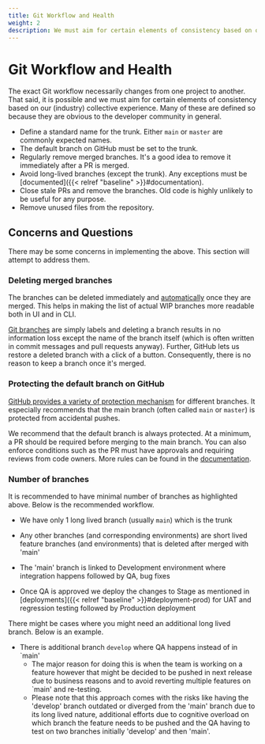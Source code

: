```yaml
---
title: Git Workflow and Health
weight: 2
description: We must aim for certain elements of consistency based on our (industry) collective experience. Many of these are defined so because they are obvious to the developer community in general.
---
```


# Git Workflow and Health

The exact Git workflow necessarily changes from one project to another. That said, it is possible and we must aim for certain elements of consistency based on our (industry) collective experience. Many of these are defined so because they are obvious to the developer community in general.

* Define a standard name for the trunk. Either `main` or `master` are commonly expected names.
* The default branch on GitHub must be set to the trunk.
* Regularly remove merged branches. It's a good idea to remove it immediately after a PR is merged.
* Avoid long-lived branches (except the trunk). Any exceptions must be [documented]({{< relref "baseline" >}}#documentation).
* Close stale PRs and remove the branches. Old code is highly unlikely to be useful for any purpose.
* Remove unused files from the repository.

## Concerns and Questions

There may be some concerns in implementing the above. This section will attempt to address them.

### Deleting merged branches

The branches can be deleted immediately and [automatically](https://docs.github.com/en/repositories/configuring-branches-and-merges-in-your-repository/configuring-pull-request-merges/managing-the-automatic-deletion-of-branches) once they are merged. This helps in making the list of actual WIP branches more readable both in UI and in CLI.

[Git branches](https://git-scm.com/book/en/v2/Git-Branching-Branches-in-a-Nutshell) are simply labels and deleting a branch results in no information loss except the name of the branch itself (which is often written in commit messages and pull requests anyway). Further, GitHub lets us restore a deleted branch with a click of a button. Consequently, there is no reason to keep a branch once it's merged.

### Protecting the default branch on GitHub

[GitHub provides a variety of protection mechanism](https://docs.github.com/en/repositories/configuring-branches-and-merges-in-your-repository/managing-protected-branches/about-protected-branches) for different branches. It especially recommends that the main branch (often called `main` or `master`) is protected from accidental pushes.

We recommend that the default branch is always protected. At a minimum, a PR should be required before merging to the main branch. You can also enforce conditions such as the PR must have approvals and requiring reviews from code owners. More rules can be found in the [documentation](https://docs.github.com/en/repositories/configuring-branches-and-merges-in-your-repository/managing-protected-branches/about-protected-branches).

### Number of branches

It is recommended to have minimal number of branches as highlighted above. Below is the recommended workflow.

* We have only 1 long lived branch (usually `main`) which is the trunk

* Any other branches (and corresponding environments) are short lived feature branches (and environments) that is deleted after merged with 'main'

* The 'main' branch is linked to Development environment where integration happens followed by QA, bug fixes

* Once QA is approved we deploy the changes to Stage as mentioned in [deployments]({{< relref "baseline" >}}#deployment-prod) for UAT and regression testing followed by Production deployment

There might be cases where you might need an additional long lived branch. Below is an example.

* There is additional branch `develop` where QA happens instead of in `main'
  * The major reason for doing this is when the team is working on a feature however that might be decided to be pushed in next release due to business reasons and to avoid reverting multiple features on `main' and re-testing.
  * Please note that this approach comes with the risks like having the 'develop' branch outdated or diverged from the 'main' branch due to its long lived nature, additional efforts due to cognitive overload on which branch the feature needs to be pushed and the QA having to test on two branches initially 'develop' and then 'main'.

